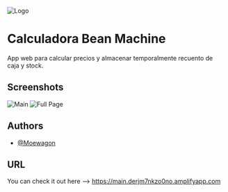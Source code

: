 
![Logo](https://static.wikia.nocookie.net/gtawiki/images/f/fc/TheBeanMachine-GTA4-logo.png/revision/latest?cb=20150506225838)


# Calculadora Bean Machine

App web para calcular precios y almacenar temporalmente recuento de caja y stock.

## Screenshots

![Main](https://i.ibb.co/qmNSGHB/image.png)
![Full Page](https://i.ibb.co/KWbNqg3/image.png)

## Authors

- [@Moewagon](https://github.com/Moewagon)


## URL

You can check it out here --> https://main.derjm7nkzo0no.amplifyapp.com
